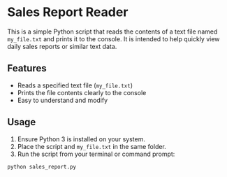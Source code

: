 # Sales Report Reader

This is a simple Python script that reads the contents of a text file named `my_file.txt` and prints it to the console. It is intended to help quickly view daily sales reports or similar text data.

## Features

- Reads a specified text file (`my_file.txt`)
- Prints the file contents clearly to the console
- Easy to understand and modify

## Usage

1. Ensure Python 3 is installed on your system.
2. Place the script and `my_file.txt` in the same folder.
3. Run the script from your terminal or command prompt:

```bash
python sales_report.py
